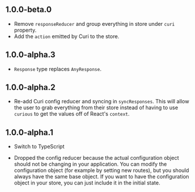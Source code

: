## 1.0.0-beta.0

* Remove `responseReducer` and group everything in store under `curi` property.
* Add the `action` emitted by Curi to the store.

## 1.0.0-alpha.3

* `Response` type replaces `AnyResponse`.

## 1.0.0-alpha.2

* Re-add Curi config reducer and syncing in `syncResponses`. This will allow the user to grab everything from their store instead of having to use `curious` to get the values off of React's `context`.

## 1.0.0-alpha.1

* Switch to TypeScript

* Dropped the config reducer because the actual configuration object should not be changing in your application. You can modify the configuration object (for example by setting new routes), but you should always have the same base object. If you want to have the configuration object in your store, you can just include it in the initial state.
